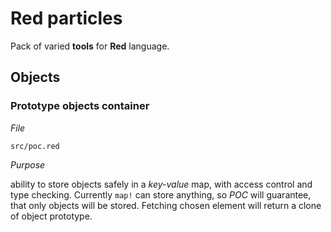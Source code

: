 # Red particles

Pack of varied **tools** for **Red** language.

## Objects

### Prototype objects container 

*File*

`src/poc.red`

*Purpose*

ability to store objects safely in a *key-value* map, with access control and type checking. Currently `map!` can store anything, so *POC* will guarantee, that only objects will be stored. Fetching chosen element will return a clone of object prototype. 
